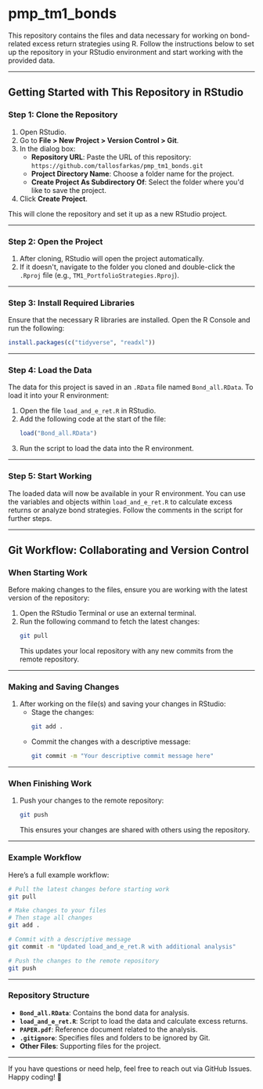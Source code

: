 
# **pmp_tm1_bonds**

This repository contains the files and data necessary for working on bond-related excess return strategies using R. Follow the instructions below to set up the repository in your RStudio environment and start working with the provided data.

---

## **Getting Started with This Repository in RStudio**

### **Step 1: Clone the Repository**
1. Open RStudio.
2. Go to **File > New Project > Version Control > Git**.
3. In the dialog box:
   - **Repository URL**: Paste the URL of this repository:  
     `https://github.com/tallosfarkas/pmp_tm1_bonds.git`
   - **Project Directory Name**: Choose a folder name for the project.
   - **Create Project As Subdirectory Of**: Select the folder where you'd like to save the project.
4. Click **Create Project**.

This will clone the repository and set it up as a new RStudio project.

---

### **Step 2: Open the Project**
1. After cloning, RStudio will open the project automatically.
2. If it doesn't, navigate to the folder you cloned and double-click the `.Rproj` file (e.g., `TM1_PortfolioStrategies.Rproj`).

---

### **Step 3: Install Required Libraries**
Ensure that the necessary R libraries are installed. Open the R Console and run the following:
```R
install.packages(c("tidyverse", "readxl"))
```

---

### **Step 4: Load the Data**
The data for this project is saved in an `.RData` file named `Bond_all.RData`. To load it into your R environment:
1. Open the file `load_and_e_ret.R` in RStudio.
2. Add the following code at the start of the file:
   ```R
   load("Bond_all.RData")
   ```
3. Run the script to load the data into the R environment.

---

### **Step 5: Start Working**
The loaded data will now be available in your R environment. You can use the variables and objects within `load_and_e_ret.R` to calculate excess returns or analyze bond strategies. Follow the comments in the script for further steps.

---

## **Git Workflow: Collaborating and Version Control**

### **When Starting Work**
Before making changes to the files, ensure you are working with the latest version of the repository:
1. Open the RStudio Terminal or use an external terminal.
2. Run the following command to fetch the latest changes:
   ```bash
   git pull
   ```
   This updates your local repository with any new commits from the remote repository.

---

### **Making and Saving Changes**
1. After working on the file(s) and saving your changes in RStudio:
   - Stage the changes:
     ```bash
     git add .
     ```
   - Commit the changes with a descriptive message:
     ```bash
     git commit -m "Your descriptive commit message here"
     ```

---

### **When Finishing Work**
1. Push your changes to the remote repository:
   ```bash
   git push
   ```
   This ensures your changes are shared with others using the repository.

---

### **Example Workflow**
Here’s a full example workflow:
```bash
# Pull the latest changes before starting work
git pull

# Make changes to your files
# Then stage all changes
git add .

# Commit with a descriptive message
git commit -m "Updated load_and_e_ret.R with additional analysis"

# Push the changes to the remote repository
git push
```

---

### **Repository Structure**
- **`Bond_all.RData`**: Contains the bond data for analysis.
- **`load_and_e_ret.R`**: Script to load the data and calculate excess returns.
- **`PAPER.pdf`**: Reference document related to the analysis.
- **`.gitignore`**: Specifies files and folders to be ignored by Git.
- **Other Files**: Supporting files for the project.

---

If you have questions or need help, feel free to reach out via GitHub Issues. Happy coding! 🎉
